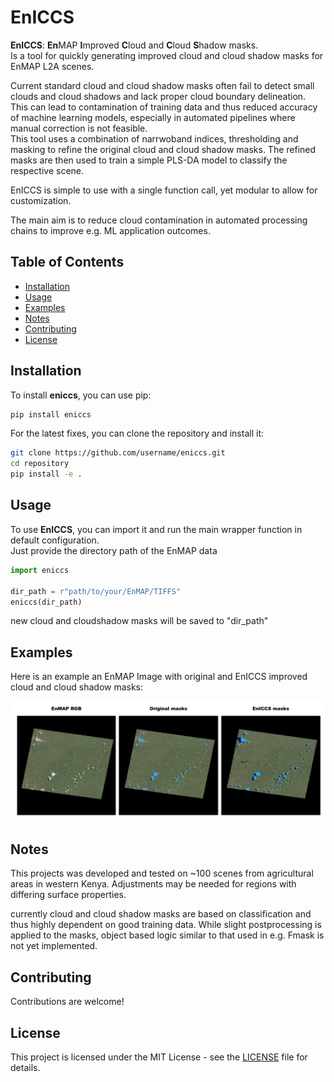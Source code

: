 # EnICCS

**EnICCS**: **En**MAP **I**mproved **C**loud and **C**loud **S**hadow masks.  
Is a tool for quickly generating improved cloud and cloud shadow masks for EnMAP L2A scenes.

Current standard cloud and cloud shadow masks often fail to detect small clouds and cloud shadows and lack proper cloud boundary delineation.  
This can lead to contamination of training data and thus reduced accuracy of machine learning models, especially in automated pipelines where manual correction is not feasible.  
This tool uses a combination of narrwoband indices, thresholding and masking to refine the original cloud and cloud shadow masks. The refined masks are then used to train a simple PLS-DA model to classify the respective scene.

EnICCS is simple to use with a single function call, yet modular to allow for customization.

The main aim is to reduce cloud contamination in automated processing chains to improve e.g. ML application outcomes. 



## Table of Contents

- [Installation](#installation)
- [Usage](#usage)
- [Examples](#examples)
- [Notes](#notes)
- [Contributing](#contributing)
- [License](#license)

## Installation

To install **eniccs**, you can use pip:

```bash
pip install eniccs
```

For the latest fixes, you can clone the repository and install it:
```bash
git clone https://github.com/username/eniccs.git
cd repository
pip install -e .
```

## Usage
To use **EnICCS**, you can import it and run the main wrapper function in default configuration.  
Just provide the directory path of the EnMAP data

```python
import eniccs

dir_path = r"path/to/your/EnMAP/TIFFS"
eniccs(dir_path)
```
new cloud and cloudshadow masks will be saved to "dir_path"

## Examples
Here is an example an EnMAP Image with original and EnICCS improved cloud and cloud shadow masks:

![Example Mask comparison](example_image/EXAMPLE_DUMMY.png)



## Notes
This projects was developed and tested on ~100 scenes from agricultural areas in western Kenya.
Adjustments may be needed for regions with differing surface properties. 

currently cloud and cloud shadow masks are based on classification and thus highly dependent on good training data. 
While slight postprocessing is applied to the masks, object based logic similar to that used in e.g. Fmask is not yet implemented.

## Contributing
Contributions are welcome!

## License
This project is licensed under the MIT License - see the [LICENSE](LICENSE.txt) file for details.
```




